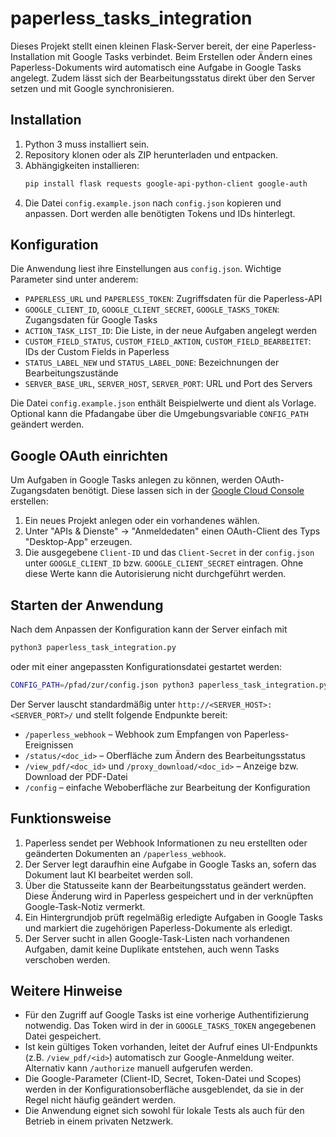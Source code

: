 # paperless_tasks_integration

Dieses Projekt stellt einen kleinen Flask-Server bereit, der eine Paperless-Installation mit Google Tasks verbindet. Beim Erstellen oder Ändern eines Paperless-Dokuments wird automatisch eine Aufgabe in Google Tasks angelegt. Zudem lässt sich der Bearbeitungsstatus direkt über den Server setzen und mit Google synchronisieren.

## Installation
1. Python 3 muss installiert sein.
2. Repository klonen oder als ZIP herunterladen und entpacken.
3. Abhängigkeiten installieren:
   ```bash
   pip install flask requests google-api-python-client google-auth
   ```
4. Die Datei `config.example.json` nach `config.json` kopieren und anpassen.
   Dort werden alle benötigten Tokens und IDs hinterlegt.

## Konfiguration
Die Anwendung liest ihre Einstellungen aus `config.json`. Wichtige Parameter sind unter anderem:

- `PAPERLESS_URL` und `PAPERLESS_TOKEN`: Zugriffsdaten für die Paperless-API
- `GOOGLE_CLIENT_ID`, `GOOGLE_CLIENT_SECRET`, `GOOGLE_TASKS_TOKEN`: Zugangsdaten für Google Tasks
- `ACTION_TASK_LIST_ID`: Die Liste, in der neue Aufgaben angelegt werden
- `CUSTOM_FIELD_STATUS`, `CUSTOM_FIELD_AKTION`, `CUSTOM_FIELD_BEARBEITET`: IDs der Custom Fields in Paperless
- `STATUS_LABEL_NEW` und `STATUS_LABEL_DONE`: Bezeichnungen der Bearbeitungszustände
- `SERVER_BASE_URL`, `SERVER_HOST`, `SERVER_PORT`: URL und Port des Servers

Die Datei `config.example.json` enthält Beispielwerte und dient als Vorlage. Optional kann die Pfadangabe über die Umgebungsvariable `CONFIG_PATH` geändert werden.

## Google OAuth einrichten
Um Aufgaben in Google Tasks anlegen zu können, werden OAuth-Zugangsdaten benötigt.
Diese lassen sich in der [Google Cloud Console](https://console.cloud.google.com/)
erstellen:
1. Ein neues Projekt anlegen oder ein vorhandenes wählen.
2. Unter "APIs & Dienste" → "Anmeldedaten" einen OAuth-Client des Typs
   "Desktop-App" erzeugen.
3. Die ausgegebene `Client-ID` und das `Client-Secret` in der `config.json` unter
   `GOOGLE_CLIENT_ID` bzw. `GOOGLE_CLIENT_SECRET` eintragen.
Ohne diese Werte kann die Autorisierung nicht durchgeführt werden.

## Starten der Anwendung
Nach dem Anpassen der Konfiguration kann der Server einfach mit

```bash
python3 paperless_task_integration.py
```

oder mit einer angepassten Konfigurationsdatei gestartet werden:

```bash
CONFIG_PATH=/pfad/zur/config.json python3 paperless_task_integration.py
```

Der Server lauscht standardmäßig unter `http://<SERVER_HOST>:<SERVER_PORT>/` und stellt folgende Endpunkte bereit:

- `/paperless_webhook` – Webhook zum Empfangen von Paperless-Ereignissen
- `/status/<doc_id>` – Oberfläche zum Ändern des Bearbeitungsstatus
- `/view_pdf/<doc_id>` und `/proxy_download/<doc_id>` – Anzeige bzw. Download der PDF-Datei
- `/config` – einfache Weboberfläche zur Bearbeitung der Konfiguration

## Funktionsweise
1. Paperless sendet per Webhook Informationen zu neu erstellten oder geänderten Dokumenten an `/paperless_webhook`.
2. Der Server legt daraufhin eine Aufgabe in Google Tasks an, sofern das Dokument laut KI bearbeitet werden soll.
3. Über die Statusseite kann der Bearbeitungsstatus geändert werden. Diese Änderung wird in Paperless gespeichert und in der verknüpften Google-Task-Notiz vermerkt.
4. Ein Hintergrundjob prüft regelmäßig erledigte Aufgaben in Google Tasks und markiert die zugehörigen Paperless-Dokumente als erledigt.
5. Der Server sucht in allen Google-Task-Listen nach vorhandenen Aufgaben, damit keine Duplikate entstehen, auch wenn Tasks verschoben werden.

## Weitere Hinweise
- Für den Zugriff auf Google Tasks ist eine vorherige Authentifizierung notwendig. Das Token wird in der in `GOOGLE_TASKS_TOKEN` angegebenen Datei gespeichert.
- Ist kein gültiges Token vorhanden, leitet der Aufruf eines UI-Endpunkts (z.B. `/view_pdf/<id>`) automatisch zur Google-Anmeldung weiter. Alternativ kann `/authorize` manuell aufgerufen werden.
- Die Google-Parameter (Client-ID, Secret, Token-Datei und Scopes) werden in der Konfigurationsoberfläche ausgeblendet, da sie in der Regel nicht häufig geändert werden.
- Die Anwendung eignet sich sowohl für lokale Tests als auch für den Betrieb in einem privaten Netzwerk.

